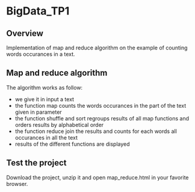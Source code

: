 # BigData_TP1

## Overview 

Implementation of map and reduce algorithm on the example of counting words occurances in a text.

## Map and reduce algorithm

The algorithm works as follow:
- we give it in input a text
- the function map counts the words occurances in the part of the text given in parameter
- the function shuffle and sort regroups results of all map functions and orders results by alphabetical order
- the function reduce join the results and counts for each words all occurances in all the text
- results of the different functions are displayed  

## Test the project

Download the project, unzip it and open map_reduce.html in your favorite browser. 
